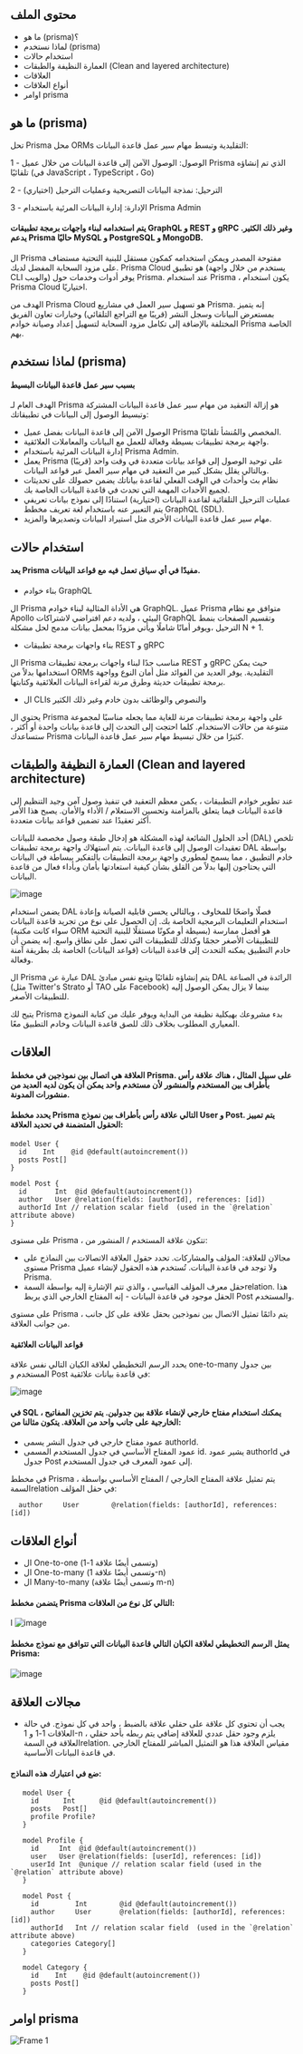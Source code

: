 ## محتوى الملف 
- ما هو (prisma)؟
- لماذا نستخدم (prisma)
- استخدام حالات
- العمارة النظيفة والطبقات (Clean and layered architecture)
- العلاقات 
- أنواع العلاقات
- اوامر prisma



##  ما هو (prisma)

تحل Prisma محل ORMs التقليدية وتبسط مهام سير عمل قاعدة البيانات:

1 - الوصول: الوصول الآمن إلى قاعدة البيانات من خلال عميل Prisma الذي تم إنشاؤه تلقائيًا (في JavaScript ، TypeScript ، Go)

2 - الترحيل: نمذجة البيانات التصريحية وعمليات الترحيل (اختياري)

3 - الإدارة: إدارة البيانات المرئية باستخدام Prisma Admin

#### يتم استخدامه لبناء واجهات برمجة تطبيقات GraphQL و REST و gRPC وغير ذلك الكثير. يدعم Prisma حاليًا MySQL و PostgreSQL و MongoDB.

ال Prisma مفتوحة المصدر ويمكن استخدامه كمكون مستقل للبنية التحتية مستضاف على مزود السحابة المفضل لديك. Prisma Cloud هو تطبيق (يستخدم من خلال واجهة CLI والويب) يوفر أدوات وخدمات حول Prisma. عند استخدام Prisma ، يكون استخدام Prisma Cloud اختياريًا.

 الهدف من Prisma Cloud هو تسهيل سير العمل في مشاريع Prisma. إنه يتميز بمستعرض البيانات وسجل النشر (قريبًا مع التراجع التلقائي) وخيارات تعاون الفريق المختلفة بالإضافة إلى تكامل مزود السحابة لتسهيل إعداد وصيانة خوادم Prisma الخاصة بهم.
 
 
 ## لماذا نستخدم  (prisma)

#### بسبب سير عمل قاعدة البيانات البسيط

الهدف العام لـ Prisma هو إزالة التعقيد من مهام سير عمل قاعدة البيانات المشتركة وتبسيط الوصول إلى البيانات في تطبيقاتك:
- الوصول الآمن إلى قاعدة البيانات بفضل عميل Prisma المخصص والمُنشأ تلقائيًا.
- واجهة برمجة تطبيقات بسيطة وفعالة للعمل مع البيانات والمعاملات العلائقية.
- إدارة البيانات المرئية باستخدام Prisma Admin.
- يعمل Prisma على توحيد الوصول إلى قواعد بيانات متعددة في وقت واحد (قريبًا) وبالتالي يقلل بشكل كبير من التعقيد في مهام سير العمل عبر قواعد البيانات.
- نظام بث وأحداث في الوقت الفعلي لقاعدة بياناتك يضمن حصولك على تحديثات لجميع الأحداث المهمة التي تحدث في قاعدة البيانات الخاصة بك.
- عمليات الترحيل التلقائية لقاعدة البيانات (اختيارية) استنادًا إلى نموذج بيانات تعريفي يتم التعبير عنه باستخدام لغة تعريف مخطط GraphQL (SDL).
- مهام سير عمل قاعدة البيانات الأخرى مثل استيراد البيانات وتصديرها والمزيد.

## استخدام حالات

#### يعد Prisma مفيدًا في أي سياق تعمل فيه مع قواعد البيانات.

- بناء خوادم GraphQL

ال Prisma هي الأداة المثالية لبناء خوادم GraphQL. عميل Prisma متوافق مع نظام Apollo البيئي ، ولديه دعم افتراضي لاشتراكات GraphQL وتقسيم الصفحات بنمط الترحيل ،ويوفر أمانًا شاملًا ويأتي مزودًا بمحمل بيانات مدمج لحل مشكلة N + 1.

- بناء واجهات برمجة تطبيقات REST و gRPC

ال Prisma مناسب جدًا لبناء واجهات برمجة تطبيقات REST و gRPC حيث يمكن استخدامها بدلاً من ORMs التقليدية. يوفر العديد من الفوائد مثل أمان النوع وواجهة برمجة تطبيقات حديثة وطرق مرنة لقراءة البيانات العلائقية وكتابتها.

- ال CLIs والنصوص والوظائف بدون خادم وغير ذلك الكثير

يحتوي ال Prisma على واجهة برمجة تطبيقات مرنة للغاية مما يجعله مناسبًا لمجموعة متنوعة من حالات الاستخدام. كلما احتجت إلى التحدث إلى قاعدة بيانات واحدة أو أكثر ، ستساعدك Prisma كثيرًا من خلال تبسيط مهام سير عمل قاعدة البيانات.

## العمارة النظيفة والطبقات (Clean and layered architecture)

عند تطوير خوادم التطبيقات ، يكمن معظم التعقيد في تنفيذ وصول آمن وجيد التنظيم إلى قاعدة البيانات فيما يتعلق بالمزامنة وتحسين الاستعلام / الأداء والأمان. يصبح هذا الأمر أكثر تعقيدًا عند تضمين قواعد بيانات متعددة.

أحد الحلول الشائعة لهذه المشكلة هو إدخال طبقة وصول مخصصة للبيانات (DAL) تلخص تعقيدات الوصول إلى قاعدة البيانات. يتم استهلاك واجهة برمجة تطبيقات DAL بواسطة خادم التطبيق ، مما يسمح لمطوري واجهة برمجة التطبيقات بالتفكير ببساطة في البيانات التي يحتاجون إليها بدلاً من القلق بشأن كيفية استعادتها بأمان وبأداء فعال من قاعدة البيانات.



![image](https://i.imgur.com/SUH6AqW.png)

يضمن استخدام DAL فصلًا واضحًا للمخاوف ، وبالتالي يحسن قابلية الصيانة وإعادة استخدام التعليمات البرمجية الخاصة بك. إن الحصول على نوع من تجريد قاعدة البيانات (سواء كانت مكتبة ORM بسيطة أو مكونًا مستقلًا للبنية التحتية) هو أفضل ممارسة للتطبيقات الأصغر حجمًا وكذلك للتطبيقات التي تعمل على نطاق واسع. إنه يضمن أن خادم التطبيق يمكنه التحدث إلى قاعدة البيانات (قواعد البيانات) الخاصة بك بطريقة آمنة وفعالة.

ال Prisma عبارة عن DAL يتم إنشاؤه تلقائيًا ويتبع نفس مبادئ DAL الرائدة في الصناعة (مثل Twitter's Strato أو TAO على Facebook) بينما لا يزال يمكن الوصول إليه للتطبيقات الأصغر.

يتيح لك Prisma بدء مشروعك بهيكلية نظيفة من البداية ويوفر عليك من كتابة النموذج المعياري المطلوب بخلاف ذلك للصق قاعدة البيانات وخادم التطبيق معًا.



## العلاقات

#### العلاقة هي اتصال بين نموذجين في مخطط Prisma. على سبيل المثال ، هناك علاقة رأس بأطراف بين المستخدم والمنشور لأن مستخدم واحد يمكن أن يكون لديه العديد من منشورات المدونة.

#### يحدد مخطط Prisma التالي علاقة رأس بأطراف بين نموذج User و Post. يتم تمييز الحقول المتضمنة في تحديد العلاقة:

    model User {
      id    Int    @id @default(autoincrement())
      posts Post[]
    }

    model Post {
      id       Int  @id @default(autoincrement())
      author   User @relation(fields: [authorId], references: [id])
      authorId Int // relation scalar field  (used in the `@relation` attribute above)
    }

على مستوى Prisma ، تتكون علاقة المستخدم / المنشور من:

- مجالان للعلاقة: المؤلف والمشاركات. تحدد حقول العلاقة الاتصالات بين النماذج على مستوى Prisma ولا توجد في قاعدة البيانات. تُستخدم هذه الحقول لإنشاء عميل Prisma.
- حقل معرف المؤلف القياسي ، والذي تتم الإشارة إليه بواسطة السمةrelation. هذا الحقل موجود في قاعدة البيانات - إنه المفتاح الخارجي الذي يربط Post والمستخدم.

على مستوى Prisma ، يتم دائمًا تمثيل الاتصال بين نموذجين بحقل علاقة على كل جانب من جوانب العلاقة.

#### قواعد البيانات العلائقية

يحدد الرسم التخطيطي لعلاقة الكيان التالي نفس علاقة one-to-many بين جدول المستخدم و Post في قاعدة بيانات علائقية:

![image](https://www.prisma.io/docs/static/e83a6a5933258930b5e6b7bc6f1bf839/e548f/one-to-many.png)

#### في SQL ، يمكنك استخدام مفتاح خارجي لإنشاء علاقة بين جدولين. يتم تخزين المفاتيح الخارجية على جانب واحد من العلاقة. يتكون مثالنا من:

- عمود مفتاح خارجي في جدول النشر يسمى authorId.
- عمود المفتاح الأساسي في جدول المستخدم المسمى id. يشير عمود authorId في جدول Post إلى عمود المعرف في جدول المستخدم.

في مخطط Prisma ، يتم تمثيل علاقة المفتاح الخارجي / المفتاح الأساسي بواسطة السمةrelation في حقل المؤلف:

      author     User        @relation(fields: [authorId], references: [id]) 


## أنواع العلاقات

- ال One-to-one (وتسمى أيضًا علاقة 1-1)
- ال One-to-many (وتسمى أيضًا علاقة 1-n)
- ال Many-to-many (وتسمى أيضًا علاقة m-n)

#### يتضمن مخطط Prisma التالي كل نوع من العلاقات:



ا ![image](https://user-images.githubusercontent.com/92247967/200191773-5b94c20c-99f8-4994-85a5-d7b04be4b598.png)

#### يمثل الرسم التخطيطي لعلاقة الكيان التالي قاعدة البيانات التي تتوافق مع نموذج مخطط Prisma:

![image](https://www.prisma.io/docs/static/80c7aa384ca962faf5be1ee91f89aa7e/e548f/sample-schema.png)

## مجالات العلاقة

- يجب أن تحتوي كل علاقة على حقلي علاقة بالضبط ، واحد في كل نموذج. في حالة العلاقات 1-1 و 1-n ، يلزم وجود حقل عددي للعلاقة إضافي يتم ربطه بأحد حقلي العلاقة في السمةrelation. مقياس العلاقة هذا هو التمثيل المباشر للمفتاح الخارجي في قاعدة البيانات الأساسية.

#### ضع في اعتبارك هذه النماذج:

       model User {
         id      Int      @id @default(autoincrement())
         posts   Post[]
         profile Profile?
       }

       model Profile {
         id     Int  @id @default(autoincrement())
         user   User @relation(fields: [userId], references: [id])
         userId Int  @unique // relation scalar field (used in the `@relation` attribute above)
       }

       model Post {
         id         Int        @id @default(autoincrement())
         author     User       @relation(fields: [authorId], references: [id])
         authorId   Int // relation scalar field  (used in the `@relation` attribute above)
         categories Category[]
       }

       model Category {
         id    Int    @id @default(autoincrement())
         posts Post[]
       }

## اوامر prisma

![Frame 1](https://user-images.githubusercontent.com/92247967/200297230-f8ddf4fb-014f-4343-a6f5-0db55d1bbf01.png)

  
      
 
